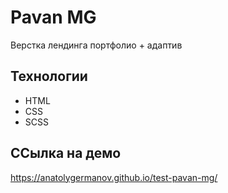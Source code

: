 # Pavan MG

Верстка лендинга портфолио + адаптив

## Технологии
- HTML
- CSS
- SCSS

## ССылка на демо
https://anatolygermanov.github.io/test-pavan-mg/

